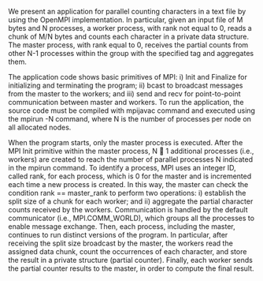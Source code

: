 We present an application for parallel counting characters in a text
file by using the OpenMPI implementation. In particular, given an input file
of M bytes and N processes, a worker process, with rank not equal to 0, reads a
chunk of M/N bytes and counts each character in a private data structure. The master process, with rank equal to 0, receives the partial counts from other N-1 processes within the group with the specified tag and aggregates them.

The application code shows basic primitives of MPI: i) Init and Finalize for initializing and terminating the program; ii) bcast to broadcast messages
from the master to the workers; and iii) send and recv for point-to-point communication between master and workers. To run the application, the source code must be compiled with mpijavac command and executed using the mpirun -N command,
where N is the number of processes per node on all allocated nodes.

When the program starts, only the master process is executed. After the MPI Init
primitive within the master process, N 􀀀 1 additional processes (i.e., workers) are created to reach the number of parallel processes N indicated in the mpirun command. To identify a process, MPI uses an integer ID, called rank, for each process, which is 0 for the master and is incremented each time a new process is created. In this way, the master can check the condition rank == master_rank to perform two operations: i) establish the split size of a chunk for each worker; and ii) aggregate the partial character counts received by the workers. Communication is handled by the default communicator (i.e., MPI.COMM_WORLD), which groups all the processes to enable message exchange. Then, each process, including the master, continues to run distinct versions of the program. In particular, after receiving the split size broadcast by the master, the workers read the assigned data chunk, count the occurrences of each character, and store the result in a private structure (partial counter). Finally, each worker sends the partial counter results to the master, in order to compute the final result.
